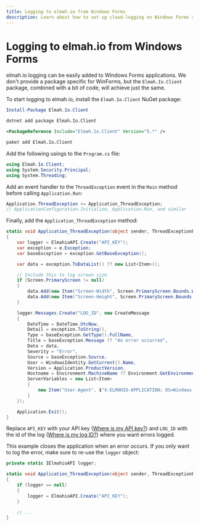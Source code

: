 ```yaml
---
title: Logging to elmah.io from Windows Forms
description: Learn about how to set up cloud-logging on Windows Forms applications using elmah.io. Log all errors happening on installations of your client.
---
```


# Logging to elmah.io from Windows Forms

elmah.io logging can be easily added to Windows Forms applications. We don't provide a package specific for WinForms, but the `Elmah.Io.Client` package, combined with a bit of code, will achieve just the same.

To start logging to elmah.io, install the `Elmah.Io.Client` NuGet package:

```powershell fct_label="Package Manager"
Install-Package Elmah.Io.Client
```
```cmd fct_label=".NET CLI"
dotnet add package Elmah.Io.Client
```
```xml fct_label="PackageReference"
<PackageReference Include="Elmah.Io.Client" Version="5.*" />
```
```xml fct_label="Paket CLI"
paket add Elmah.Io.Client
```

Add the following usings to the `Program.cs` file:

```csharp
using Elmah.Io.Client;
using System.Security.Principal;
using System.Threading;
```

Add an event handler to the `ThreadException` event in the `Main` method before calling `Application.Run`:

```csharp
Application.ThreadException += Application_ThreadException;
// ApplicationConfiguration.Initialize, Application.Run, and similar
```

Finally, add the `Application_ThreadException` method:

```csharp
static void Application_ThreadException(object sender, ThreadExceptionEventArgs e)
{
    var logger = ElmahioAPI.Create("API_KEY");
    var exception = e.Exception;
    var baseException = exception.GetBaseException();

    var data = exception.ToDataList() ?? new List<Item>();

    // Include this to log screen size
    if (Screen.PrimaryScreen != null)
    {
        data.Add(new Item("Screen-Width", Screen.PrimaryScreen.Bounds.Width.ToString()));
        data.Add(new Item("Screen-Height", Screen.PrimaryScreen.Bounds.Height.ToString()));
    }

    logger.Messages.Create("LOG_ID", new CreateMessage
    {
        DateTime = DateTime.UtcNow,
        Detail = exception.ToString(),
        Type = baseException.GetType().FullName,
        Title = baseException.Message ?? "An error occurred",
        Data = data,
        Severity = "Error",
        Source = baseException.Source,
        User = WindowsIdentity.GetCurrent().Name,
        Version = Application.ProductVersion,
        Hostname = Environment.MachineName ?? Environment.GetEnvironmentVariable("COMPUTERNAME"),
        ServerVariables = new List<Item>
        {
            new Item("User-Agent", $"X-ELMAHIO-APPLICATION; OS=Windows; OSVERSION={Environment.OSVersion.Version}; ENGINE=WinForms")
        }
    });

    Application.Exit();
}
```

Replace `API_KEY` with your API key ([Where is my API key?](where-is-my-api-key.md)) and `LOG_ID` with the id of the log ([Where is my log ID?](where-is-my-log-id.md)) where you want errors logged.

This example closes the application when an error occurs. If you only want to log the error, make sure to re-use the `logger` object:

```csharp
private static IElmahioAPI logger;

static void Application_ThreadException(object sender, ThreadExceptionEventArgs e)
{
    if (logger == null)
    {
        logger = ElmahioAPI.Create("API_KEY");
    }

    // ...
}
```